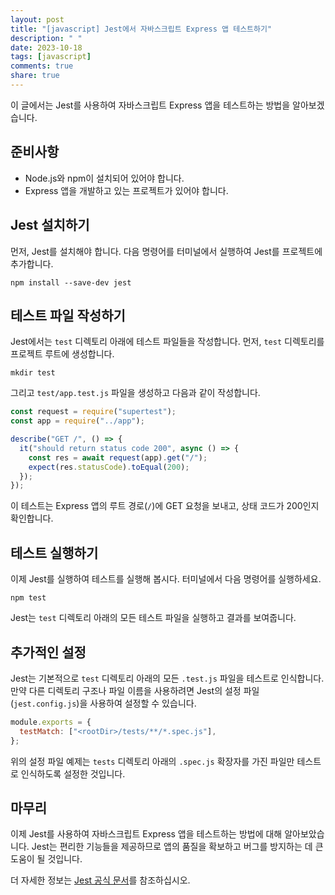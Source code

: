 ```yaml
---
layout: post
title: "[javascript] Jest에서 자바스크립트 Express 앱 테스트하기"
description: " "
date: 2023-10-18
tags: [javascript]
comments: true
share: true
---
```


이 글에서는 Jest를 사용하여 자바스크립트 Express 앱을 테스트하는 방법을 알아보겠습니다.

## 준비사항

- Node.js와 npm이 설치되어 있어야 합니다.
- Express 앱을 개발하고 있는 프로젝트가 있어야 합니다.

## Jest 설치하기

먼저, Jest를 설치해야 합니다. 다음 명령어를 터미널에서 실행하여 Jest를 프로젝트에 추가합니다.

```shell
npm install --save-dev jest
```

## 테스트 파일 작성하기

Jest에서는 `test` 디렉토리 아래에 테스트 파일들을 작성합니다. 먼저, `test` 디렉토리를 프로젝트 루트에 생성합니다.

```shell
mkdir test
```

그리고 `test/app.test.js` 파일을 생성하고 다음과 같이 작성합니다.

```javascript
const request = require("supertest");
const app = require("../app");

describe("GET /", () => {
  it("should return status code 200", async () => {
    const res = await request(app).get("/");
    expect(res.statusCode).toEqual(200);
  });
});
```

이 테스트는 Express 앱의 루트 경로(`/`)에 GET 요청을 보내고, 상태 코드가 200인지 확인합니다.

## 테스트 실행하기

이제 Jest를 실행하여 테스트를 실행해 봅시다. 터미널에서 다음 명령어를 실행하세요.

```shell
npm test
```

Jest는 `test` 디렉토리 아래의 모든 테스트 파일을 실행하고 결과를 보여줍니다.

## 추가적인 설정

Jest는 기본적으로 `test` 디렉토리 아래의 모든 `.test.js` 파일을 테스트로 인식합니다. 만약 다른 디렉토리 구조나 파일 이름을 사용하려면 Jest의 설정 파일(`jest.config.js`)을 사용하여 설정할 수 있습니다.

```javascript
module.exports = {
  testMatch: ["<rootDir>/tests/**/*.spec.js"],
};
```

위의 설정 파일 예제는 `tests` 디렉토리 아래의 `.spec.js` 확장자를 가진 파일만 테스트로 인식하도록 설정한 것입니다.

## 마무리

이제 Jest를 사용하여 자바스크립트 Express 앱을 테스트하는 방법에 대해 알아보았습니다. Jest는 편리한 기능들을 제공하므로 앱의 품질을 확보하고 버그를 방지하는 데 큰 도움이 될 것입니다.

더 자세한 정보는 [Jest 공식 문서](https://jestjs.io/)를 참조하십시오.